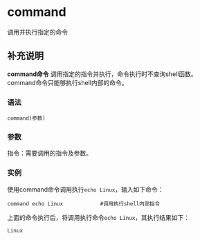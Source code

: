 command
===

调用并执行指定的命令

## 补充说明

**command命令** 调用指定的指令并执行，命令执行时不查询shell函数。command命令只能够执行shell内部的命令。

### 语法

```shell
command(参数)
```

### 参数

指令：需要调用的指令及参数。

### 实例

使用command命令调用执行`echo Linux`，输入如下命令：

```shell
command echo Linux            #调用执行shell内部指令
```

上面的命令执行后，将调用执行命令`echo Linux`，其执行结果如下：

```shell
Linux
```


<!-- Linux命令行搜索引擎：https://jaywcjlove.github.io/linux-command/ -->